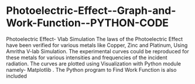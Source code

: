 # Photoelectric-Effect--Graph-and-Work-Function--PYTHON-CODE
Photoelectric Effect- Vlab Simulation                                                          The laws of the Photoelectric Effect have been verified for various metals like Copper, Zinc and Platinum, Using Amritha V-lab Simulation. The experimental curves could be reproduced for these metals for various intensities and frequencies of the incident radiation.  The curves are plotted using Visualization with Python module namely- Matplotlib . The Python program to Find Work Function is also included
